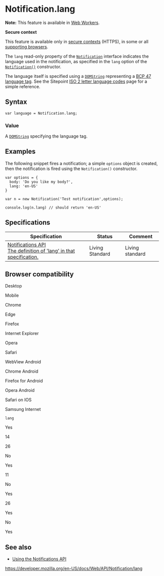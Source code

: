 Notification.lang
=================

**Note:** This feature is available in [Web Workers](../web_workers_api).

**Secure context**

This feature is available only in [secure contexts](https://developer.mozilla.org/en-US/docs/Web/Security/Secure_Contexts) (HTTPS), in some or all [supporting browsers](#browser_compatibility).

The `lang` read-only property of the [`Notification`](../notification) interface indicates the language used in the notification, as specified in the `lang` option of the [`Notification()`](notification) constructor.

The language itself is specified using a [`DOMString`](../domstring) representing a [BCP 47 language tag](https://www.rfc-editor.org/rfc/bcp/bcp47.txt). See the Sitepoint [ISO 2 letter language codes](https://www.sitepoint.com/web-foundations/iso-2-letter-language-codes/) page for a simple reference.

Syntax
------

    var language = Notification.lang;

### Value

A [`DOMString`](../domstring) specifying the language tag.

Examples
--------

The following snippet fires a notification; a simple `options` object is created, then the notification is fired using the `Notification()` constructor.

    var options = {
      body: 'Do you like my body?',
      lang: 'en-US'
    }

    var n = new Notification('Test notification',options);

    console.log(n.lang) // should return 'en-US'

Specifications
--------------

<table><thead><tr class="header"><th>Specification</th><th>Status</th><th>Comment</th></tr></thead><tbody><tr class="odd"><td><a href="https://notifications.spec.whatwg.org/#dom-notification-lang">Notifications API<br />
<span class="small">The definition of 'lang' in that specification.</span></a></td><td><span class="spec-living">Living Standard</span></td><td>Living standard</td></tr></tbody></table>

Browser compatibility
---------------------

Desktop

Mobile

Chrome

Edge

Firefox

Internet Explorer

Opera

Safari

WebView Android

Chrome Android

Firefox for Android

Opera Android

Safari on IOS

Samsung Internet

`lang`

Yes

14

26

No

Yes

11

No

Yes

26

Yes

No

Yes

See also
--------

-   [Using the Notifications API](../notifications_api/using_the_notifications_api)

<a href="https://developer.mozilla.org/en-US/docs/Web/API/Notification/lang" class="_attribution-link">https://developer.mozilla.org/en-US/docs/Web/API/Notification/lang</a>
